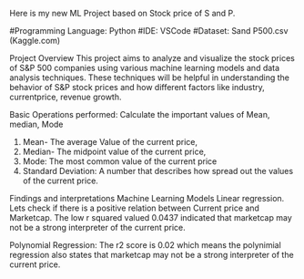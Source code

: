 Here is my new ML Project based on Stock price of S and P.

#Programming Language: Python
#IDE: VSCode
#Dataset: Sand P500.csv (Kaggle.com)

Project Overview
This project aims to analyze and visualize the stock prices of S&P 500 companies using various machine learning models and data analysis techniques. These techniques will be helpful in understanding the behavior of S&P stock prices and how different factors like industry, currentprice, revenue growth.

Basic Operations performed: 
Calculate the important values of Mean, median, Mode
1. Mean- The average Value of the current price, 
2. Median- The midpoint value of the current price, 
3. Mode: The most common value of the current price  
4. Standard Deviation: A number that describes how spread out the values of the current price.

Findings and interpretations
Machine Learning Models
Linear regression. Lets check if there is a positive relation between Current price and Marketcap. The low r squared valued 0.0437 indicated that marketcap may not be a strong interpreter of the current price.

Polynomial Regression: The r2 score is 0.02 which means the polynimial regression also states that marketcap may not be a strong interpreter of the current price.


